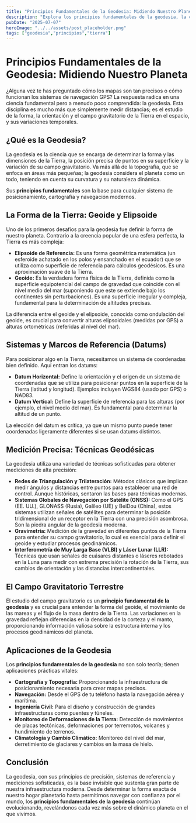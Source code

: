 ```yaml
---
title: "Principios Fundamentales de la Geodesia: Midiendo Nuestro Planeta"
description: "Explora los principios fundamentales de la geodesia, la ciencia que mide la forma, orientación y campo gravitatorio de la Tierra. Descubre cómo el geoide, elipsoide, los datums y las técnicas de medición satelital son esenciales para la cartografía, navegación y el monitoreo de nuestro planeta."
pubDate: "2025-07-07"
heroImage: "../../assets/post_placeholder.png"
tags: ["geodesia","principios","tierra"]
---
```



# Principios Fundamentales de la Geodesia: Midiendo Nuestro Planeta

¿Alguna vez te has preguntado cómo los mapas son tan precisos o cómo funcionan los sistemas de navegación GPS? La respuesta radica en una ciencia fundamental pero a menudo poco comprendida: la geodesia. Esta disciplina es mucho más que simplemente medir distancias; es el estudio de la forma, la orientación y el campo gravitatorio de la Tierra en el espacio, y sus variaciones temporales.

## ¿Qué es la Geodesia?

La geodesia es la ciencia que se encarga de determinar la forma y las dimensiones de la Tierra, la posición precisa de puntos en su superficie y la variación de su campo gravitatorio. Va más allá de la topografía, que se enfoca en áreas más pequeñas; la geodesia considera el planeta como un todo, teniendo en cuenta su curvatura y su naturaleza dinámica.

Sus **principios fundamentales** son la base para cualquier sistema de posicionamiento, cartografía y navegación modernos.

## La Forma de la Tierra: Geoide y Elipsoide

Uno de los primeros desafíos para la geodesia fue definir la forma de nuestro planeta. Contrario a la creencia popular de una esfera perfecta, la Tierra es más compleja:

*   **Elipsoide de Referencia:** Es una forma geométrica matemática (un esferoide achatado en los polos y ensanchado en el ecuador) que se utiliza como superficie de referencia para cálculos geodésicos. Es una aproximación suave de la Tierra.
*   **Geoide:** Es la verdadera forma física de la Tierra, definida como la superficie equipotencial del campo de gravedad que coincide con el nivel medio del mar (suponiendo que este se extiende bajo los continentes sin perturbaciones). Es una superficie irregular y compleja, fundamental para la determinación de altitudes precisas.

La diferencia entre el geoide y el elipsoide, conocida como ondulación del geoide, es crucial para convertir alturas elipsoidales (medidas por GPS) a alturas ortométricas (referidas al nivel del mar).

## Sistemas y Marcos de Referencia (Datums)

Para posicionar algo en la Tierra, necesitamos un sistema de coordenadas bien definido. Aquí entran los datums:

*   **Datum Horizontal:** Define la orientación y el origen de un sistema de coordenadas que se utiliza para posicionar puntos en la superficie de la Tierra (latitud y longitud). Ejemplos incluyen WGS84 (usado por GPS) o NAD83.
*   **Datum Vertical:** Define la superficie de referencia para las alturas (por ejemplo, el nivel medio del mar). Es fundamental para determinar la altitud de un punto.

La elección del datum es crítica, ya que un mismo punto puede tener coordenadas ligeramente diferentes si se usan datums distintos.

## Medición Precisa: Técnicas Geodésicas

La geodesia utiliza una variedad de técnicas sofisticadas para obtener mediciones de alta precisión:

*   **Redes de Triangulación y Trilateración:** Métodos clásicos que implican medir ángulos y distancias entre puntos para establecer una red de control. Aunque históricas, sentaron las bases para técnicas modernas.
*   **Sistemas Globales de Navegación por Satélite (GNSS):** Como el GPS (EE. UU.), GLONASS (Rusia), Galileo (UE) y BeiDou (China), estos sistemas utilizan señales de satélites para determinar la posición tridimensional de un receptor en la Tierra con una precisión asombrosa. Son la piedra angular de la geodesia moderna.
*   **Gravimetría:** Medición de la gravedad en diferentes puntos de la Tierra para entender su campo gravitatorio, lo cual es esencial para definir el geoide y estudiar procesos geodinámicos.
*   **Interferometría de Muy Larga Base (VLBI) y Láser Lunar (LLR):** Técnicas que usan señales de cuásares distantes o láseres rebotados en la Luna para medir con extrema precisión la rotación de la Tierra, sus cambios de orientación y las distancias intercontinentales.

## El Campo Gravitatorio Terrestre

El estudio del campo gravitatorio es un **principio fundamental de la geodesia** y es crucial para entender la forma del geoide, el movimiento de las mareas y el flujo de la masa dentro de la Tierra. Las variaciones en la gravedad reflejan diferencias en la densidad de la corteza y el manto, proporcionando información valiosa sobre la estructura interna y los procesos geodinámicos del planeta.

## Aplicaciones de la Geodesia

Los **principios fundamentales de la geodesia** no son solo teoría; tienen aplicaciones prácticas vitales:

*   **Cartografía y Topografía:** Proporcionando la infraestructura de posicionamiento necesaria para crear mapas precisos.
*   **Navegación:** Desde el GPS de tu teléfono hasta la navegación aérea y marítima.
*   **Ingeniería Civil:** Para el diseño y construcción de grandes infraestructuras como puentes y túneles.
*   **Monitoreo de Deformaciones de la Tierra:** Detección de movimientos de placas tectónicas, deformaciones por terremotos, volcanes y hundimiento de terrenos.
*   **Climatología y Cambio Climático:** Monitoreo del nivel del mar, derretimiento de glaciares y cambios en la masa de hielo.

## Conclusión

La geodesia, con sus principios de precisión, sistemas de referencia y mediciones sofisticadas, es la base invisible que sustenta gran parte de nuestra infraestructura moderna. Desde determinar la forma exacta de nuestro hogar planetario hasta permitirnos navegar con confianza por el mundo, los **principios fundamentales de la geodesia** continúan evolucionando, revelándonos cada vez más sobre el dinámico planeta en el que vivimos.
